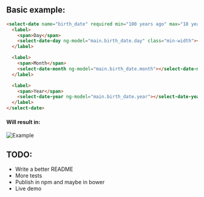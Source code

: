 ## Basic example:

```html
<select-date name="birth_date" required min="100 years ago" max="18 years ago">
  <label>
    <span>Day</span>
    <select-date-day ng-model="main.birth_date.day" class="min-width"></select-date-day>
  </label>

  <label>
    <span>Month</span>
    <select-date-month ng-model="main.birth_date.month"></select-date-month>
  </label>

  <label>
    <span>Year</span>
    <select-date-year ng-model="main.birth_date.year"></select-date-year>
  </label>
</select-date>
```

#### Will result in:

![Example](http://g.recordit.co/B3GCzZhsMq.gif)

## TODO:
* Write a better README
* More tests
* Publish in npm and maybe in bower
* Live demo
